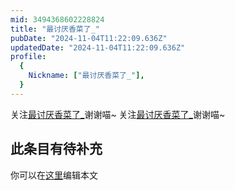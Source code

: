 ```yaml
---
mid: 3494368602228824
title: "最讨厌香菜了_"
pubDate: "2024-11-04T11:22:09.636Z"
updatedDate: "2024-11-04T11:22:09.636Z"
profile:
  {
    Nickname: ["最讨厌香菜了_"],
  }
---
```


关注[最讨厌香菜了_](https://space.bilibili.com/3494368602228824)谢谢喵~ 关注[最讨厌香菜了_](https://space.bilibili.com/3494368602228824)谢谢喵~

## 此条目有待补充
你可以在[这里](https://github.com/Yuhanawa/VTuber.ICU/edit/master/src/content/v/最讨厌香菜了_/index.md)编辑本文
